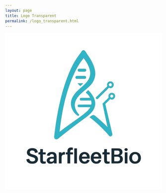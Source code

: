 ```yaml
---
layout: page
title: Logo Transparent
permalink: /logo_transparent.html
---
```

![StarfleetBio Transparent Logo](/assets/images/logo_transparent.png)
